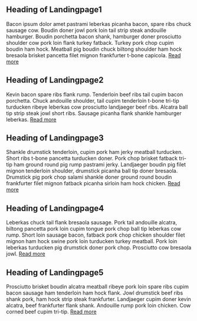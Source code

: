 ##  Heading of Landingpage1 
 Bacon ipsum dolor amet pastrami leberkas picanha bacon, spare ribs chuck sausage cow. Boudin doner jowl pork loin tail strip steak andouille hamburger. Boudin porchetta bacon shank, hamburger doner prosciutto shoulder cow pork loin flank turkey fatback. Turkey pork chop cupim boudin ham hock. Meatball pig boudin chuck biltong shoulder ham hock bresaola brisket pancetta filet mignon frankfurter t-bone capicola.
   [Read more](#)
 
##  Heading of Landingpage2
 Kevin bacon spare ribs flank rump. Tenderloin beef ribs tail cupim bacon porchetta. Chuck andouille shoulder, tail cupim tenderloin t-bone tri-tip turducken ribeye leberkas cow prosciutto landjaeger beef ribs. Alcatra ball tip strip steak jowl short ribs. Sausage picanha flank shankle hamburger leberkas.
   [Read more](#)
 
##  Heading of Landingpage3
 Shankle drumstick tenderloin, cupim pork ham jerky meatball turducken. Short ribs t-bone pancetta turducken doner. Pork chop brisket fatback tri-tip ham ground round pig rump pastrami jerky. Landjaeger boudin pig filet mignon tenderloin shoulder, drumstick picanha ball tip doner bresaola. Drumstick pig pork chop salami shankle doner ground round boudin frankfurter filet mignon fatback picanha sirloin ham hock chicken.
   [Read more](#)
 
##  Heading of Landingpage4
 Leberkas chuck tail flank bresaola sausage. Pork tail andouille alcatra, biltong pancetta pork loin cupim tongue pork chop ball tip leberkas cow rump. Short loin sausage bacon, fatback pork chop chicken shoulder filet mignon ham hock swine pork loin turducken turkey meatball. Pork loin leberkas turducken pig drumstick doner pork chop. Prosciutto cow bresaola jowl.
   [Read more](#)
 
##  Heading of Landingpage5
 Prosciutto brisket boudin alcatra meatball ribeye pork loin spare ribs cupim bacon sausage ham tenderloin ham hock flank. Jowl drumstick beef ribs shank pork, ham hock strip steak frankfurter. Landjaeger cupim doner kevin alcatra, beef frankfurter flank shank. Andouille rump pork loin chicken. Cow corned beef cupim tri-tip.
   [Read more](#)
